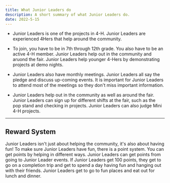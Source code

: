 ```yaml
---
title: What Junior Leaders do
description: A short summary of what Junior Leaders do.
date: 2022-5-15
---
```


* Junior Leaders is one of the projects in 4-H. Junior Leaders are experienced 4Hers that help around the community. 

* To join, you have to be in 7th through 12th grade. You also have to be an active 4-H member. Junior Leaders help out in the community and aruond the fair. Junior Leaders help younger 4-Hers by demonstrating projects at demo nights. 

* Junior Leaders also have monthly meetings. Junior Leaders all say the pledge and discuss up-coming events. It is important for Junior Leaders to attend most of the meetings so they don't miss important information. 

* Junior Leaders help out in the community as well as around the fair. Junior Leaders can sign up for different shifts at the fair, such as the pop stand and checking in projects. Junior Leaders can also judge Mini 4-H projects. 

---
Reward System
---

Junior Leaders isn't just about helping the community, it's also about having fun! To make sure Junior Leaders have fun, there is a point system. You can get points by helping in different ways. Junior Leaders can get points from going to Junior Leader events. If Junior Leaders get 100 points, they get to go on a completion trip and get to spend a day having fun and hanging out with their friends. Junior Leaders get to go to fun places and eat out for lunch and dinner. 